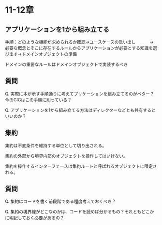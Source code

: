 # 11-12章

## アプリケーションを1から組み立てる

手順：どのような機能が求められるか確認→ユースケースの洗い出し
　　　→必要な概念とそこに存在するルールからアプリケーションが必要とする知識を選び出す→ドメインオブジェクトの準備

ドメインの重要なルールはドメインオブジェクトで実装するべき

## 質問

Q. 実際に本が示す手順通りに考えてプリケーションを組み立てるのがベター？今のGIGはこの手順に則っている？

Q. アプリケーションを1から組み立てる方法はディレクターなどとも共有するといいのか？

## 集約
集約は不変条件を維持する単位として切り出される。

集約の外部から境界内部のオブジェクトを操作してはいけない。

集約を操作するインターフェースは集約ルートと呼ばれるオブジェクトに限定される。

## 質問
Q. 集約はコードを書く前段階である程度考えておくべき？

Q. 集約の境界線がどこなのかは、コードを読めば分かるもの？それともどこかに明記しておく必要があるの？

